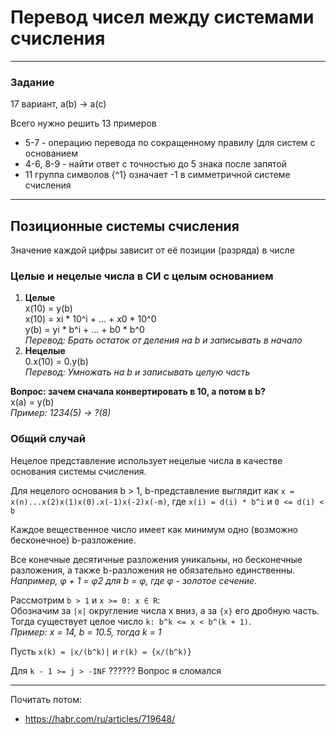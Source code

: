 # Перевод чисел между системами счисления

___

### Задание
17 вариант, a(b) -> a(c)

Всего нужно решить 13 примеров

- 5-7 - операцию перевода по сокращенному правилу (для систем с основанием
- 4-6, 8-9 - найти ответ с точностью до 5 знака после запятой
- 11 группа символов {^1} означает -1 в симметричной системе счисления

___

## Позиционные системы счисления
Значение каждой цифры зависит от её позиции (разряда) в числе

### Целые и нецелые числа в СИ с целым основанием

1. **Целые**\
x(10) = y(b)\
x(10) = xi * 10^i + ... + x0 * 10^0\
y(b) = yi * b^i + ... + b0 * b^0\
*Перевод: Брать остаток от деления на b и записывать в начало*
2. **Нецелые**\
0.x(10) = 0.y(b)\
*Перевод: Умножать на b и записывать целую часть*

**Вопрос: зачем сначала конвертировать в 10, а потом в b?**\
x(a) = y(b)\
*Пример: 1234(5) -> ?(8)*


### Общий случай

Нецелое представление использует нецелые числа в качестве основания системы счисления.

Для нецелого основания b > 1, b-представление выглядит как ``x = x(n)...x(2)x(1)x(0).x(-1)x(-2)x(-m)``, где ``x(i) = d(i) * b^i`` и ``0 <= d(i) < b``

Каждое вещественное число имеет как минимум одно (возможно бесконечное) b-разложение.

Все конечные десятичные разложения уникальны, но бесконечные разложения, а также b-разложения не обязательно единственны. *Например, φ + 1 = φ2 для b = φ, где φ - золотое сечение*.

Рассмотрим ``b > 1`` и ``x >= 0: x ∈ R``:\
Обозначим за ``|x|`` округление числа x вниз, а за ``{x}`` его дробную часть.\
Тогда существует целое число ``k: b^k <= x < b^(k + 1)``.\
*Пример: x = 14, b = 10.5, тогда k = 1*

Пусть ``x(k) = |x/(b^k)|`` и ``r(k) = {x/(b^k)}``

Для ``k - 1 >= j > -INF``
?????? Вопрос я сломался

___
Почитать потом:
- https://habr.com/ru/articles/719648/






